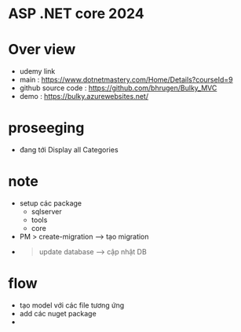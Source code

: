 # ASP .NET core 2024

# Over view
- udemy link
- main : https://www.dotnetmastery.com/Home/Details?courseId=9
- github source code : https://github.com/bhrugen/Bulky_MVC
- demo : https://bulky.azurewebsites.net/
# proseeging
- đang tới Display all Categories
# note
- setup các package
	+ sqlserver
	+ tools
	+ core
- PM > create-migration --> tạo migration
-	 > update database --> cập nhật DB

# flow
- tạo model với các file tương ứng
- add các nuget package
- 
